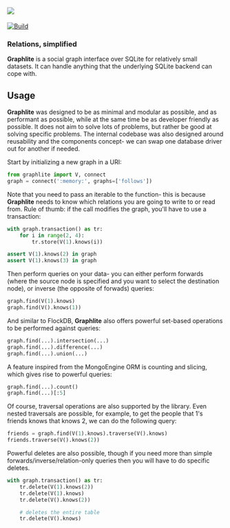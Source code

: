 # <img src="https://raw.github.com/eugene-eeo/graphlite/master/art/logo-300.png">

[![Build](https://travis-ci.org/eugene-eeo/graphlite)](https://img.shields.io/travis/eugene-eeo/graphlite.svg)

### Relations, simplified

**Graphlite** is a social graph interface over SQLite for
relatively small datasets. It can handle anything that the
underlying SQLite backend can cope with.


## Usage

**Graphlite** was designed to be as minimal and modular
as possible, and as performant as possible, while at the
same time be as developer friendly as possible. It does
not aim to solve lots of problems, but rather be good at
solving specific problems. The internal codebase was also
designed around reusability and the components concept-
we can swap one database driver out for another if needed.

Start by initializing a new graph in a URI:

```python
from graphlite import V, connect
graph = connect(':memory:', graphs=['follows'])
```

Note that you need to pass an iterable to the function-
this is because **Graphlite** needs to know which relations
you are going to write to or read from. Rule of thumb:
if the call modifies the graph, you'll have to use a
transaction:

```python
with graph.transaction() as tr:
    for i in range(2, 4):
        tr.store(V(1).knows(i))

assert V(1).knows(2) in graph
assert V(1).knows(3) in graph
```

Then perform queries on your data- you can either perform
forwards (where the source node is specified and you want
to select the destination node), or inverse (the opposite
of forwads) queries:

```python
graph.find(V(1).knows)
graph.find(V().knows(1))
```

And similar to FlockDB, **Graphlite** also offers powerful
set-based operations to be performed against queries:

```python
graph.find(...).intersection(...)
graph.find(...).difference(...)
graph.find(...).union(...)
```

A feature inspired from the MongoEngine ORM is counting and
slicing, which gives rise to powerful queries:

```python
graph.find(...).count()
graph.find(...)[:5]
```

Of course, traversal operations are also supported by the
library. Even nested traversals are possible, for example,
to get the people that 1's friends knows that knows 2, we
can do the following query:

```python
friends = graph.find(V(1).knows).traverse(V().knows)
friends.traverse(V().knows(2))
```

Powerful deletes are also possible, though if you need
more than simple forwards/inverse/relation-only queries
then you will have to do specific deletes.

```python
with graph.transaction() as tr:
    tr.delete(V(1).knows(2))
    tr.delete(V(1).knows)
    tr.delete(V().knows(2))

    # deletes the entire table
    tr.delete(V().knows)
```
